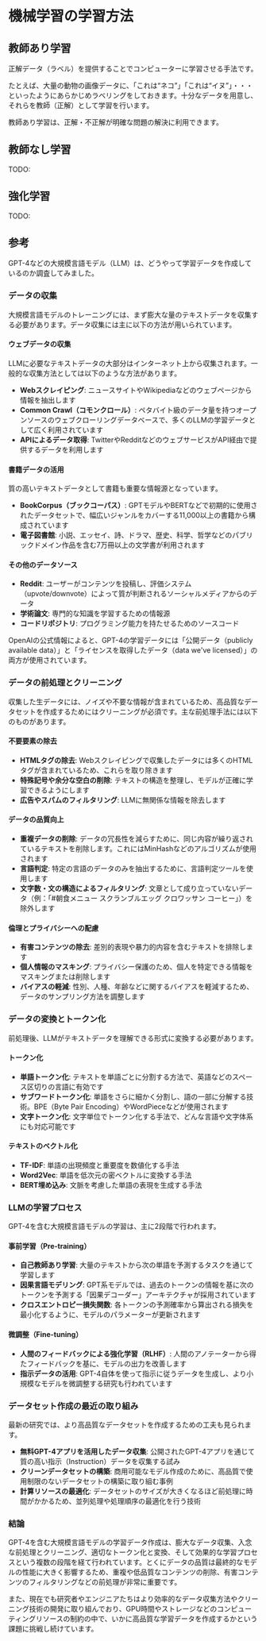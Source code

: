 # 機械学習の学習方法

## 教師あり学習

正解データ（ラベル）を提供することでコンピューターに学習させる手法です。

たとえば、大量の動物の画像データに、「これは“ネコ”」「これは“イヌ”」・・・といったようにあらかじめラベリングをしておきます。十分なデータを用意し、それらを教師（正解）として学習を行います。

教師あり学習は、正解・不正解が明確な問題の解決に利用できます。

## 教師なし学習

TODO:

## 強化学習

TODO:

## 参考

GPT-4などの大規模言語モデル（LLM）は、どうやって学習データを作成しているのか調査してみました。

### データの収集

大規模言語モデルのトレーニングには、まず膨大な量のテキストデータを収集する必要があります。データ収集には主に以下の方法が用いられています。

#### ウェブデータの収集

LLMに必要なテキストデータの大部分はインターネット上から収集されます。一般的な収集方法としては以下のような方法があります。

- **Webスクレイピング**: ニュースサイトやWikipediaなどのウェブページから情報を抽出します
- **Common Crawl（コモンクロール）**: ペタバイト級のデータ量を持つオープンソースのウェブクローリングデータベースで、多くのLLMの学習データとして広く利用されています
- **APIによるデータ取得**: TwitterやRedditなどのウェブサービスがAPI経由で提供するデータを利用します

#### 書籍データの活用

質の高いテキストデータとして書籍も重要な情報源となっています。

- **BookCorpus（ブックコーパス）**: GPTモデルやBERTなどで初期的に使用されたデータセットで、幅広いジャンルをカバーする11,000以上の書籍から構成されています
- **電子図書館**: 小説、エッセイ、詩、ドラマ、歴史、科学、哲学などのパブリックドメイン作品を含む7万冊以上の文学書が利用されます

#### その他のデータソース

- **Reddit**: ユーザーがコンテンツを投稿し、評価システム（upvote/downvote）によって質が判断されるソーシャルメディアからのデータ
- **学術論文**: 専門的な知識を学習するための情報源
- **コードリポジトリ**: プログラミング能力を持たせるためのソースコード

OpenAIの公式情報によると、GPT-4の学習データには「公開データ（publicly available data）」と「ライセンスを取得したデータ（data we've licensed）」の両方が使用されています。

### データの前処理とクリーニング

収集した生データには、ノイズや不要な情報が含まれているため、高品質なデータセットを作成するためにはクリーニングが必須です。主な前処理手法には以下のものがあります。

#### 不要要素の除去

- **HTMLタグの除去**: Webスクレイピングで収集したデータには多くのHTMLタグが含まれているため、これらを取り除きます
- **特殊記号や余分な空白の削除**: テキストの構造を整理し、モデルが正確に学習できるようにします
- **広告やスパムのフィルタリング**: LLMに無関係な情報を除去します

#### データの品質向上

- **重複データの削除**: データの冗長性を減らすために、同じ内容が繰り返されているテキストを削除します。これにはMinHashなどのアルゴリズムが使用されます
- **言語判定**: 特定の言語のデータのみを抽出するために、言語判定ツールを使用します
- **文字数・文の構造によるフィルタリング**: 文章として成り立っていないデータ（例：「#朝食メニュー スクランブルエッグ クロワッサン コーヒー」）を除外します

#### 倫理とプライバシーへの配慮

- **有害コンテンツの除去**: 差別的表現や暴力的内容を含むテキストを排除します
- **個人情報のマスキング**: プライバシー保護のため、個人を特定できる情報をマスキングまたは削除します
- **バイアスの軽減**: 性別、人種、年齢などに関するバイアスを軽減するため、データのサンプリング方法を調整します

### データの変換とトークン化

前処理後、LLMがテキストデータを理解できる形式に変換する必要があります。

#### トークン化

- **単語トークン化**: テキストを単語ごとに分割する方法で、英語などのスペース区切りの言語に有効です
- **サブワードトークン化**: 単語をさらに細かく分割し、語の一部に分解する技術。BPE（Byte Pair Encoding）やWordPieceなどが使用されます
- **文字トークン化**: 文字単位でトークン化する手法で、どんな言語や文字体系にも対応可能です

#### テキストのベクトル化

- **TF-IDF**: 単語の出現頻度と重要度を数値化する手法
- **Word2Vec**: 単語を低次元の密ベクトルに変換する手法
- **BERT埋め込み**: 文脈を考慮した単語の表現を生成する手法

### LLMの学習プロセス

GPT-4を含む大規模言語モデルの学習は、主に2段階で行われます。

#### 事前学習（Pre-training）

- **自己教師あり学習**: 大量のテキストから次の単語を予測するタスクを通じて学習します
- **因果言語モデリング**: GPT系モデルでは、過去のトークンの情報を基に次のトークンを予測する「因果デコーダー」アーキテクチャが採用されています
- **クロスエントロピー損失関数**: 各トークンの予測確率から算出される損失を最小化するように、モデルのパラメーターが更新されます

#### 微調整（Fine-tuning）

- **人間のフィードバックによる強化学習（RLHF）**: 人間のアノテーターから得たフィードバックを基に、モデルの出力を改善します
- **指示データの活用**: GPT-4自体を使って指示に従うデータを生成し、より小規模なモデルを微調整する研究も行われています

### データセット作成の最近の取り組み

最新の研究では、より高品質なデータセットを作成するための工夫も見られます。

- **無料GPT-4アプリを活用したデータ収集**: 公開されたGPT-4アプリを通じて質の高い指示（Instruction）データを収集する試み
- **クリーンデータセットの構築**: 商用可能なモデル作成のために、高品質で使用制限のないデータセットの構築に取り組む事例
- **計算リソースの最適化**: データセットのサイズが大きくなるほど前処理に時間がかかるため、並列処理や処理順序の最適化を行う技術

### 結論

GPT-4を含む大規模言語モデルの学習データ作成は、膨大なデータ収集、入念な前処理とクリーニング、適切なトークン化と変換、そして効果的な学習プロセスという複数の段階を経て行われています。とくにデータの品質は最終的なモデルの性能に大きく影響するため、重複や低品質なコンテンツの削除、有害コンテンツのフィルタリングなどの前処理が非常に重要です。

また、現在でも研究者やエンジニアたちはより効率的なデータ収集方法やクリーニング技術の開発に取り組んでおり、GPU時間やストレージなどのコンピューティングリソースの制約の中で、いかに高品質な学習データを作成するかという課題に挑戦し続けています。
